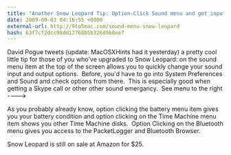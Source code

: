 ```yaml
---
title: "Another Snow Leopard Tip: Option-Click Sound menu and get input/output options"
date: 2009-09-03 04:16:55 +0000
external-url: http://9to5mac.com/sound-menu-snow-leopard
hash: 63f7cf2dcc98dd12768b5b326d9b8ee7
---
```


David Pogue tweets (update: MacOSXHints had it yesterday) a pretty cool little tip for those of you who've upgraded to Snow Leopard: <Option-clicking> on the sound menu item at the top of the screen allows you to quickly change your sound input and output options.  Before, you'd have to go into System Preferences and Sound and check options from there.  This is especially good when getting a Skype call or other other sound emergancy.  See menu to the right ---->

As you probably already know, option clicking the battery menu item gives you your battery condition and option clicking on the Time Machine menu item shows you other Time Machine disks.  Option Clicking on the Bluetooth menu gives you access to the PacketLogger and Bluetooth Browser.




Snow Leopard is still on sale at Amazon for $25.



 


          

